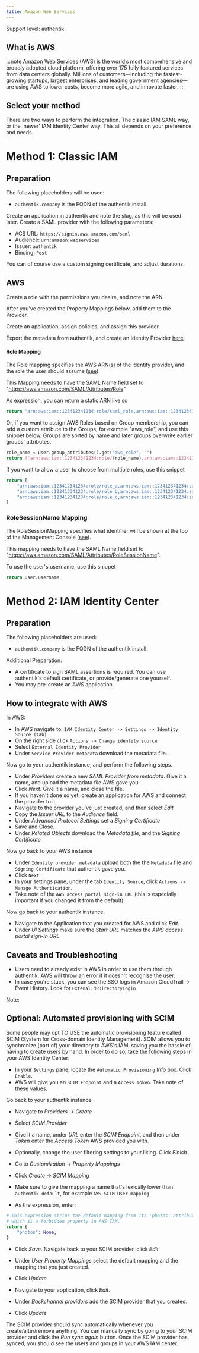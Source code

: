 ```yaml
---
title: Amazon Web Services
---
```


<span class="badge badge--primary">Support level: authentik</span>

## What is AWS

:::note
Amazon Web Services (AWS) is the world’s most comprehensive and broadly adopted cloud platform, offering over 175 fully featured services from data centers globally. Millions of customers—including the fastest-growing startups, largest enterprises, and leading government agencies—are using AWS to lower costs, become more agile, and innovate faster.
:::

## Select your method

There are two ways to perform the integration. The classic IAM SAML way, or the 'newer' IAM Identity Center way.
This all depends on your preference and needs.

# Method 1: Classic IAM

## Preparation

The following placeholders will be used:

-   `authentik.company` is the FQDN of the authentik install.

Create an application in authentik and note the slug, as this will be used later. Create a SAML provider with the following parameters:

-   ACS URL: `https://signin.aws.amazon.com/saml`
-   Audience: `urn:amazon:webservices`
-   Issuer: `authentik`
-   Binding: `Post`

You can of course use a custom signing certificate, and adjust durations.

## AWS

Create a role with the permissions you desire, and note the ARN.

After you've created the Property Mappings below, add them to the Provider.

Create an application, assign policies, and assign this provider.

Export the metadata from authentik, and create an Identity Provider [here](https://console.aws.amazon.com/iam/home#/providers).

#### Role Mapping

The Role mapping specifies the AWS ARN(s) of the identity provider, and the role the user should assume ([see](https://docs.aws.amazon.com/IAM/latest/UserGuide/id_roles_providers_create_saml_assertions.html#saml_role-attribute)).

This Mapping needs to have the SAML Name field set to "https://aws.amazon.com/SAML/Attributes/Role"

As expression, you can return a static ARN like so

```python
return "arn:aws:iam::123412341234:role/saml_role,arn:aws:iam::123412341234:saml-provider/authentik"
```

Or, if you want to assign AWS Roles based on Group membership, you can add a custom attribute to the Groups, for example "aws_role", and use this snippet below. Groups are sorted by name and later groups overwrite earlier groups' attributes.

```python
role_name = user.group_attributes().get("aws_role", "")
return f"arn:aws:iam::123412341234:role/{role_name},arn:aws:iam::123412341234:saml-provider/authentik"
```

If you want to allow a user to choose from multiple roles, use this snippet

```python
return [
    "arn:aws:iam::123412341234:role/role_a,arn:aws:iam::123412341234:saml-provider/authentik",
    "arn:aws:iam::123412341234:role/role_b,arn:aws:iam::123412341234:saml-provider/authentik",
    "arn:aws:iam::123412341234:role/role_c,arn:aws:iam::123412341234:saml-provider/authentik",
]
```

### RoleSessionName Mapping

The RoleSessionMapping specifies what identifier will be shown at the top of the Management Console ([see](https://docs.aws.amazon.com/IAM/latest/UserGuide/id_roles_providers_create_saml_assertions.html#saml_role-session-attribute)).

This mapping needs to have the SAML Name field set to "https://aws.amazon.com/SAML/Attributes/RoleSessionName".

To use the user's username, use this snippet

```python
return user.username
```

# Method 2: IAM Identity Center

## Preparation

The following placeholders are used:

-   `authentik.company` is the FQDN of the authentik install.

Additional Preparation:

-   A certificate to sign SAML assertions is required. You can use authentik's default certificate, or provide/generate one yourself.
-   You may pre-create an AWS application.

## How to integrate with AWS

In AWS:

-   In AWS navigate to: `IAM Identity Center -> Settings -> Identity Source (tab)`
-   On the right side click `Actions -> Change identity source`
-   Select `External Identity Provider`
-   Under `Service Provider metadata` download the metadata file. 

Now go to your authentik instance, and perform the following steps.

-   Under _Providers_ create a new _SAML Provider from metadata_. Give it a name, and upload the metadata file AWS gave you.
-   Click _Next_. Give it a name, and close the file.
-   If you haven't done so yet, create an application for AWS and connect the provider to it.
-   Navigate to the provider you've just created, and then select _Edit_
-   Copy the _Issuer URL_ to the _Audience_ field.
-   Under _Advanced Protocol Settings_ set a _Signing Certificate_
-   Save and Close.
-   Under _Related Objects_ download the _Metadata file_, and the _Signing Certificate_

Now go back to your AWS instance

-   Under `Identity provider metadata` upload both the the `Metadata` file and `Signing Certificate` that authentik gave you.
-   Click `Next`.
-   In your settings pane, under the tab `Identity Source`, click `Actions -> Manage Authentication`.
-   Take note of the `AWS access portal sign-in URL` (this is especially important if you changed it from the default).

Now go back to your authentik instance.

-   Navigate to the Application that you created for AWS and click _Edit_.
-   Under _UI Settings_ make sure the _Start URL_ matches the _AWS access portal sign-in URL_

## Caveats and Troubleshooting

-   Users need to already exist in AWS in order to use them through authentik. AWS will throw an error if it doesn't recognise the user.
-   In case you're stuck, you can see the SSO logs in Amazon CloudTrail -> Event History. Look for `ExtenalIdPDirectoryLogin`

Note:

## Optional: Automated provisioning with SCIM

Some people may opt TO USE the automatic provisioning feature called SCIM (System for Cross-domain Identity Management).
SCIM allows you to synchronize (part of) your directory to AWS's IAM, saving you the hassle of having to create users by hand.
In order to do so, take the following steps in your AWS Identity Center:

-   In your `Settings` pane, locate the `Automatic Provisioning` Info box. Click `Enable`.
-   AWS will give you an `SCIM Endpoint` and a `Access Token`. Take note of these values.

Go back to your authentik instance

-   Navigate to _Providers_ -> _Create_
-   Select _SCIM Provider_
-   Give it a name, under _URL_ enter the _SCIM Endpoint_, and then under _Token_ enter the _Access Token_ AWS provided you with.
-   Optionally, change the user filtering settings to your liking. Click _Finish_

-   Go to _Customization -> Property Mappings_
-   Click _Create -> SCIM Mapping_
-   Make sure to give the mapping a name that's lexically lower than `authentik default`, for example `AWS SCIM User mapping`
-   As the expression, enter:

```python
# This expression strips the default mapping from its 'photos' attribute,
# which is a forbidden property in AWS IAM.
return {
    "photos": None,
}
```

-   Click _Save_. Navigate back to your SCIM provider, click _Edit_
-   Under _User Property Mappings_ select the default mapping and the mapping that you just created.
-   Click _Update_

-   Navigate to your application, click _Edit_.
-   Under _Backchannel providers_ add the SCIM provider that you created.
-   Click _Update_

The SCIM provider should sync automatically whenever you create/alter/remove anything. You can manually sync by going to your SCIM provider and click the _Run sync again_ button. Once the SCIM provider has synced, you should see the users and groups in your AWS IAM center.
